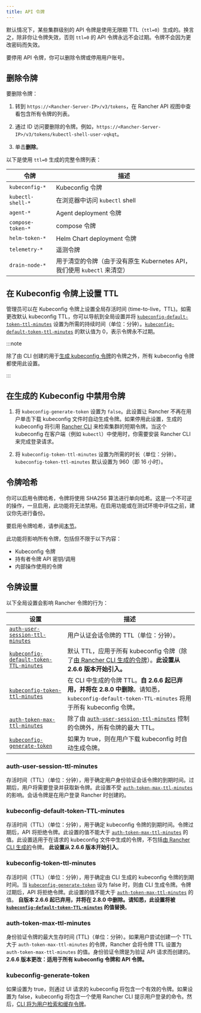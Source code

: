 ```yaml
---
title: API 令牌
---
```


默认情况下，某些集群级别的 API 令牌是使用无限期 TTL（`ttl=0`）生成的。换言之，除非你让令牌失效，否则 `ttl=0` 的 API 令牌永远不会过期。令牌不会因为更改密码而失效。

要停用 API 令牌，你可以删除令牌或停用用户账号。

## 删除令牌
要删除令牌：

1. 转到 `https://<Rancher-Server-IP>/v3/tokens`，在 Rancher API 视图中查看包含所有令牌的列表。

1. 通过 ID 访问要删除的令牌。例如，`https://<Rancher-Server-IP>/v3/tokens/kubectl-shell-user-vqkqt`。

1. 单击**删除**。

以下是使用 `ttl=0` 生成的完整令牌列表：

| 令牌 | 描述 |
| ----------------- | -------------------------------------------------------------------------------------- |
| `kubeconfig-*` | Kubeconfig 令牌 |
| `kubectl-shell-*` | 在浏览器中访问 `kubectl` shell |
| `agent-*` | Agent deployment 令牌 |
| `compose-token-*` | compose 令牌 |
| `helm-token-*` | Helm Chart deployment 令牌 |
| `telemetry-*` | 遥测令牌 |
| `drain-node-*` | 用于清空的令牌（由于没有原生 Kubernetes API，我们使用 `kubectl` 来清空） |


## 在 Kubeconfig 令牌上设置 TTL

管理员可以在 Kubeconfig 令牌上设置全局存活时间 (time-to-live，TTL)。如需更改默认 kubeconfig TTL，你可以导航到全局设置并将 [`kubeconfig-default-token-ttl-minutes`](#kubeconfig-default-token-ttl-minutes) 设置为所需的持续时间（单位：分钟）。[`kubeconfig-default-token-ttl-minutes`](#kubeconfig-default-token-ttl-minutes) 的默认值为 0，表示令牌永不过期。

:::note

除了由 CLI 创建的用于[生成 kubeconfig 令牌](#在生成的-kubeconfig-中禁用令牌)的令牌之外，所有 kubeconfig 令牌都使用此设置。

:::

## 在生成的 Kubeconfig 中禁用令牌

1. 将 `kubeconfig-generate-token` 设置为 `false`。此设置让 Rancher 不再在用户单击下载 kubeconfig 文件时自动生成令牌。如果停用此设置，生成的 kubeconfig 将引用 [Rancher CLI](../rancher-admin/cli/kubectl.md#使用-kubectl-和-kubeconfig-令牌进行-ttl-认证) 来检索集群的短期令牌。当这个 kubeconfig 在客户端（例如 `kubectl`）中使用时，你需要安装 Rancher CLI 来完成登录请求。

2. 将 `kubeconfig-token-ttl-minutes` 设置为所需的时长（单位：分钟）。`kubeconfig-token-ttl-minutes` 默认设置为 960（即 16 小时）。

## 令牌哈希

你可以启用令牌哈希，令牌将使用 SHA256 算法进行单向哈希。这是一个不可逆的操作，一旦启用，此功能将无法禁用。在启用功能或在测试环境中评估之前，建议你先进行备份。

要启用令牌哈希，请参阅[本节](../rancher-admin/experimental-features/experimental-features.md)。

此功能将影响所有令牌，包括但不限于以下内容：

- Kubeconfig 令牌
- 持有者令牌 API 密钥/调用
- 内部操作使用的令牌

## 令牌设置

以下全局设置会影响 Rancher 令牌的行为：

| 设置 | 描述 |
| ------------------------------------------------------------------------------- | ------------------------------------------------------------------------------------------------------------------------------------------------------------------------------------------------------------------------------ |
| [`auth-user-session-ttl-minutes`](#auth-user-session-ttl-minutes) | 用户认证会话令牌的 TTL（单位：分钟）。 |
| [`kubeconfig-default-token-TTL-minutes`](#kubeconfig-default-token-ttl-minutes) | 默认 TTL，应用于所有 kubeconfig 令牌（除了[由 Rancher CLI 生成的令牌](#在生成的-kubeconfig-中禁用令牌)）。**此设置从 2.6.6 版本开始引入。** |
| [`kubeconfig-token-ttl-minutes`](#kubeconfig-token-ttl-minutes) | 在 CLI 中生成的令牌 TTL。**自 2.6.6 起已弃用，并将在 2.8.0 中删除**。请知悉，`kubeconfig-default-token-TTL-minutes` 将用于所有 kubeconfig 令牌。 |
| [`auth-token-max-ttl-minutes`](#auth-token-max-ttl-minutes) | 除了由 [`auth-user-session-ttl-minutes`](#auth-user-session-ttl-minutes) 控制的令牌外，所有令牌的最大 TTL。 |
| [`kubeconfig-generate-token`](#kubeconfig-generate-token) | 如果为 true，则在用户下载 kubeconfig 时自动生成令牌。 |

### auth-user-session-ttl-minutes
存活时间（TTL）（单位：分钟），用于确定用户身份验证会话令牌的到期时间。过期后，用户将需要登录并获取新令牌。此设置不受 [`auth-token-max-ttl-minutes`](#auth-token-max-ttl-minutes) 的影响。会话令牌是在用户登录 Rancher 时创建的。

### kubeconfig-default-token-TTL-minutes
存活时间（TTL）（单位：分钟），用于确定 kubeconfig 令牌的到期时间。令牌过期后，API 将拒绝令牌。此设置的值不能大于 [`auth-token-max-ttl-minutes`](#auth-token-max-ttl-minutes) 的值。此设置适用于在请求的 kubeconfig 文件中生成的令牌，不包括[由 Rancher CLI 生成的](#在生成的-kubeconfig-中禁用令牌)令牌。
**此设置从 2.6.6 版本开始引入**。

### kubeconfig-token-ttl-minutes
存活时间（TTL）（单位：分钟），用于确定由 CLI 生成的 kubeconfig 令牌的到期时间。当 [`kubeconfig-generate-token`](#kubeconfig-generate-token) 设为 false 时，则由 CLI 生成令牌。令牌过期后，API 将拒绝令牌。此设置的值不能大于 [`auth-token-max-ttl-minutes`](#auth-token-max-ttl-minutes) 的值。
**自版本 2.6.6 起已弃用，并将在 2.8.0 中删除。请知悉，此设置将被 [`kubeconfig-default-token-TTL-minutes`](#kubeconfig-default-token-ttl-minutes) 的值替换**。

### auth-token-max-ttl-minutes
身份验证令牌的最大生存时间 (TTL)（单位：分钟）。如果用户尝试创建一个 TTL 大于 `auth-token-max-ttl-minutes` 的令牌，Rancher 会将令牌 TTL 设置为 `auth-token-max-ttl-minutes` 的值。身份验证令牌是为验证 API 请求而创建的。
**2.6.6 版本更改：适用于所有 kubeconfig 令牌和 API 令牌。**

### kubeconfig-generate-token
如果设置为 true，则通过 UI 请求的 kubeconfig 将包含一个有效的令牌。如果设置为 false，kubeconfig 将包含一个使用 Rancher CLI 提示用户登录的命令。然后，[CLI 将为用户检索和缓存令牌](../rancher-admin/cli/kubectl.md#使用-kubectl-和-kubeconfig-令牌进行-ttl-认证)。
